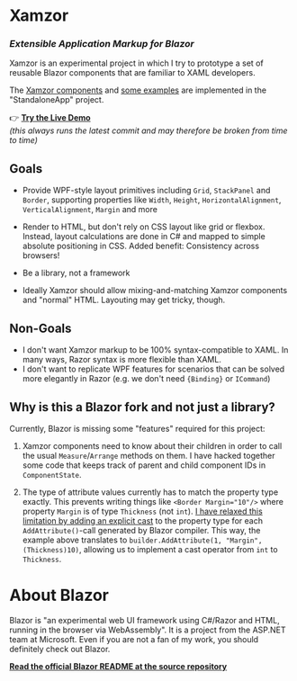 # Xamzor
### _E**x**tensible **A**pplication **M**arkup for Bla**zor**_

Xamzor is an experimental project in which I try to prototype a set of reusable Blazor components that are familiar to XAML developers.

The [Xamzor components](https://github.com/SvenEV/Blazor/tree/xamzor/samples/Xamzor/UI/Components) and [some examples](https://github.com/SvenEV/Blazor/blob/xamzor/samples/StandaloneApp/Pages) are implemented in the "StandaloneApp" project.

👉 **[Try the Live Demo](http://xamzor.azurewebsites.net/)**  
*(this always runs the latest commit and may therefore be broken from time to time)*

## Goals
* Provide WPF-style layout primitives including `Grid`, `StackPanel` and `Border`, supporting properties like  `Width`, `Height`, `HorizontalAlignment`, `VerticalAlignment`, `Margin` and more

* Render to HTML, but don't rely on CSS layout like grid or flexbox. Instead, layout calculations are done in C# and mapped to simple absolute positioning in CSS. Added benefit: Consistency across browsers!

* Be a library, not a framework

* Ideally Xamzor should allow mixing-and-matching Xamzor components and "normal" HTML. Layouting may get tricky, though.

## Non-Goals
* I don't want Xamzor markup to be 100% syntax-compatible to XAML. In many ways, Razor syntax is more flexible than XAML.
* I don't want to replicate WPF features for scenarios that can be solved more elegantly in Razor (e.g. we don't need `{Binding}` or `ICommand`)

## Why is this a Blazor fork and not just a library?
Currently, Blazor is missing some "features" required for this project:
1. Xamzor components need to know about their children in order to call the usual `Measure`/`Arrange` methods on them. I have hacked together some code that keeps track of parent and child component IDs in `ComponentState`.

1. The type of attribute values currently has to match the property type exactly. This prevents writing things like `<Border Margin="10"/>` where property `Margin` is of type `Thickness` (not `int`). [I have relaxed this limitation by adding an explicit cast](https://github.com/SvenEV/Blazor/blob/xamzor/src/Microsoft.AspNetCore.Blazor.Razor.Extensions/BlazorRuntimeNodeWriter.cs#L488) to the property type for each `AddAttribute()`-call generated by Blazor compiler. This way, the example above translates to `builder.AddAttribute(1, "Margin", (Thickness)10)`, allowing us to implement a cast operator from `int` to `Thickness`.

# About Blazor
Blazor is "an experimental web UI framework using C#/Razor and HTML, running in the browser via WebAssembly". It is a project from the ASP.NET team at Microsoft. Even if you are not a fan of my work, you should definitely check out Blazor.

[**Read the official Blazor README at the source repository**](https://github.com/aspnet/Blazor)
